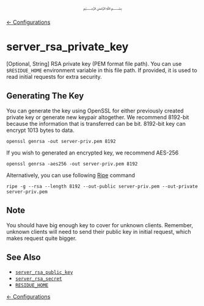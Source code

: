 <p align=center>
   ﷽
</p>

[← Configurations](/docs/CONFIGURATION.md)

# server_rsa_private_key
[Optional, String] RSA private key (PEM format file path). You can use `$RESIDUE_HOME` environment variable in this file path. If provided, it is used to read initial requests for extra security.

## Generating The Key
You can generate the key using OpenSSL for either previously created private key or generate new keypair altogether. We recommend 8192-bit because the information that is transferred can be bit. 8192-bit key can encrypt 1013 bytes to data.

```
openssl genrsa -out server-priv.pem 8192
```

If you wish to generated an encrypted key, we recommend AES-256

```
openssl genrsa -aes256 -out server-priv.pem 8192
```

Alternatively, you can use following [Ripe](https://github.com/muflihun/ripe#readme) command

```
ripe -g --rsa --length 8192 --out-public server-priv.pem --out-private server-priv.pem
```

## Note
You should have big enough key to cover for unknown clients. Remember, unknown clients will need to send their public key in initial request, which makes request quite bigger.

## See Also
 * [`server_rsa_public_key`](/docs/CONFIGURATION.md#server_rsa_public_key)
 * [`server_rsa_secret`](/docs/CONFIGURATION.md#server_rsa_secret)
 * [`RESIDUE_HOME`](https://github.com/muflihun/residue/blob/develop/docs/INSTALL.md#residue_home)

[← Configurations](/docs/CONFIGURATION.md)

